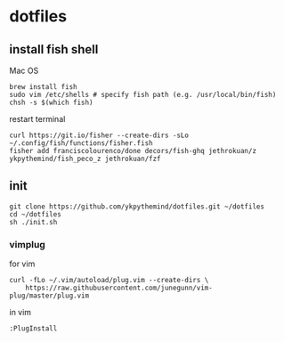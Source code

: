 
# dotfiles

## install fish shell

Mac OS

```
brew install fish
sudo vim /etc/shells # specify fish path (e.g. /usr/local/bin/fish)
chsh -s $(which fish)
```

restart terminal

```
curl https://git.io/fisher --create-dirs -sLo ~/.config/fish/functions/fisher.fish
fisher add franciscolourenco/done decors/fish-ghq jethrokuan/z ykpythemind/fish_peco_z jethrokuan/fzf
```


## init

```console
git clone https://github.com/ykpythemind/dotfiles.git ~/dotfiles
cd ~/dotfiles
sh ./init.sh
```

### vimplug

for vim
```
curl -fLo ~/.vim/autoload/plug.vim --create-dirs \
    https://raw.githubusercontent.com/junegunn/vim-plug/master/plug.vim
```

in vim
```
:PlugInstall
```
